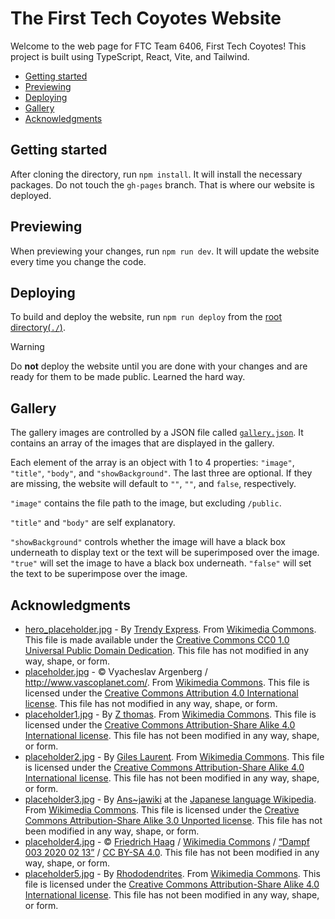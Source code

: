 # The First Tech Coyotes Website

Welcome to the web page for FTC Team 6406, First Tech Coyotes!
This project is built using TypeScript, React, Vite, and Tailwind.

- [Getting started](#getting-started)
- [Previewing](#previewing)
- [Deploying](#deploying)
- [Gallery](#gallery)
- [Acknowledgments](#acknowledgments)

## Getting started

After cloning the directory, run `npm install`. It will install the necessary packages.
Do not touch the `gh-pages` branch. That is where our website is deployed.

## Previewing

When previewing your changes, run `npm run dev`. It will update the website every time you change the code.

## Deploying

To build and deploy the website, run `npm run deploy` from the [root directory(`./`)](./).

> [!Warning]
> Do **not** deploy the website until you are done with your changes and are ready for them to be made public.
> Learned the hard way.

## Gallery

The gallery images are controlled by a JSON file called [`gallery.json`](./public/gallery.json).
It contains an array of the images that are displayed in the gallery.

Each element of the array is an object with 1 to 4 properties: `"image"`, `"title"`, `"body"`, and `"showBackground"`.
The last three are optional. If they are missing, the website will default to `""`, `""`, and `false`, respectively.

`"image"` contains the file path to the image, but excluding `/public`.

`"title"` and `"body"` are self explanatory.

`"showBackground"` controls whether the image will have a black box underneath to display text or the text will be superimposed over the image.
`"true"` will set the image to have a black box underneath. `"false"` will set the text to be superimpose over the image.

## Acknowledgments

- [hero_placeholder.jpg](/public/assets/hero_placeholder.jpg) - By [Trendy Express](https://500px.com/trendyexpress). From [Wikimedia Commons](https://commons.wikimedia.org/wiki/File:Man_Atop_A_Mountain_(187811195).jpeg). This file is made available under the [Creative Commons CC0 1.0 Universal Public Domain Dedication](https://creativecommons.org/publicdomain/zero/1.0/deed.en). This file has not modified in any way, shape, or form.
- [placeholder.jpg](/public/assets/gallery/placeholder.jpg) - © Vyacheslav Argenberg / <http://www.vascoplanet.com/>. From [Wikimedia Commons](https://commons.wikimedia.org/wiki/File:Himalayas,_Ama_Dablam,_Nepal.jpg). This file is licensed under the [Creative Commons Attribution 4.0 International license](https://creativecommons.org/licenses/by/4.0/deed.en). This file has not modified in any way, shape, or form.
- [placeholder1.jpg](/public/assets/gallery/placeholder1.jpg) - By [Z thomas](https://commons.wikimedia.org/wiki/User:Z_thomas). From [Wikimedia Commons](https://commons.wikimedia.org/wiki/File:WTB_20220723_Ulrichsberg_Aussichtsturm_Alpenblick_9792.jpg). This file is licensed under the [Creative Commons Attribution-Share Alike 4.0 International license](https://creativecommons.org/licenses/by-sa/4.0/deed.en). This file has not been modified in any way, shape, or form.
- [placeholder2.jpg](/public/assets/gallery/placeholder2.jpg) - By [Giles Laurent](https://commons.wikimedia.org/wiki/User:Giles_Laurent).
  From [Wikimedia Commons](https://commons.wikimedia.org/wiki/File:001_Golden_jackal_and_azureum_flowers_in_Jim_Corbett_National_Park_Photo_by_Giles_Laurent.jpg). This file is licensed under the [Creative Commons Attribution-Share Alike 4.0 International license](https://creativecommons.org/licenses/by-sa/4.0/deed.en). This file has not been modified in any way, shape, or form.
- [placeholder3.jpg](/public/assets/gallery/placeholder3.jpg) - By [Ans~jawiki](https://ja.wikipedia.org/wiki/%E5%88%A9%E7%94%A8%E8%80%85:Ans~jawiki) at the [Japanese language Wikipedia](https://ja.wikipedia.org/wiki/). From [Wikimedia Commons](https://commons.wikimedia.org/wiki/File:Lycoris_radiata_Ans1.jpg). This file is licensed under the [Creative Commons Attribution-Share Alike 3.0 Unported license](https://creativecommons.org/licenses/by-sa/3.0/deed.en). This file has not been modified in any way, shape, or form.
- [placeholder4.jpg](/public/assets/gallery/placeholder4.jpg) - © [Friedrich Haag](https://commons.wikimedia.org/wiki/User:F._Riedelio) / [Wikimedia Commons](https://commons.wikimedia.org/wiki/Main_Page) / [“Dampf 003 2020 02 13”](https://commons.wikimedia.org/wiki/File:Dampf_003_2020_02_13.jpg) / [CC BY-SA 4.0](https://creativecommons.org/licenses/by-sa/4.0/). This file has not been modified in any way, shape, or form.
- [placeholder5.jpg](/public/assets/gallery/placeholder5.jpg) - By [Rhododendrites](https://commons.wikimedia.org/wiki/User:Rhododendrites). From [Wikimedia Commons](https://commons.wikimedia.org/wiki/File:Waterworks_Museum_-_defunct_Chestnut_Hill_Pumping_Station_(85495s)bw.jpg). This file is licensed under the [Creative Commons Attribution-Share Alike 4.0 International license](https://creativecommons.org/licenses/by-sa/4.0/deed.en). This file has not been modified in any way, shape, or form.
